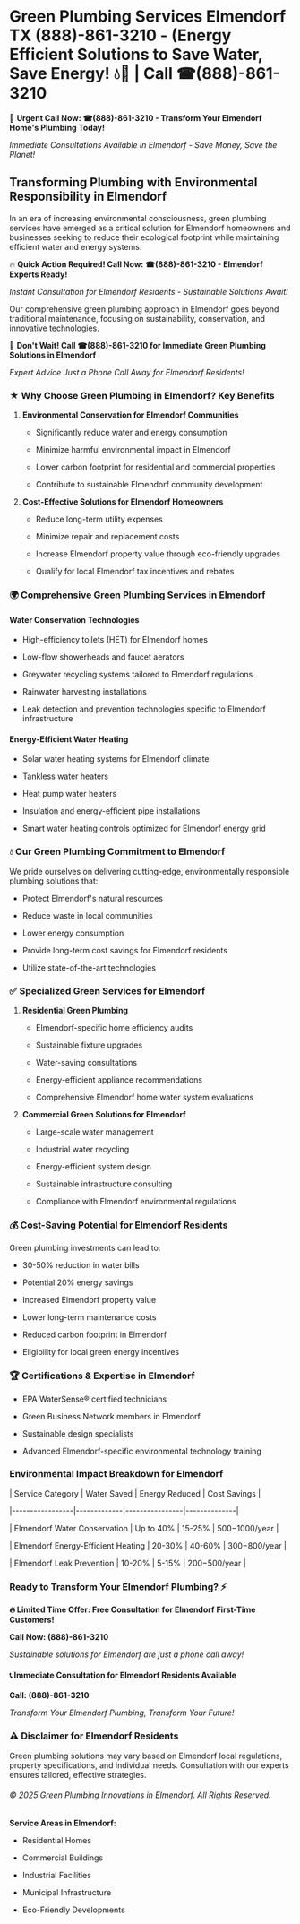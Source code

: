 # Green Plumbing Services Elmendorf TX (888)-861-3210 - (Energy Efficient Solutions to Save Water, Save Energy! 💧🌿 | Call ☎(888)-861-3210

🚨 **Urgent Call Now: ☎(888)-861-3210 - Transform Your Elmendorf Home's Plumbing Today!**
*Immediate Consultations Available in Elmendorf - Save Money, Save the Planet!*

## Transforming Plumbing with Environmental Responsibility in Elmendorf

In an era of increasing environmental consciousness, green plumbing services have emerged as a critical solution for Elmendorf homeowners and businesses seeking to reduce their ecological footprint while maintaining efficient water and energy systems. 

🔥 **Quick Action Required! Call Now: ☎(888)-861-3210 - Elmendorf Experts Ready!**
*Instant Consultation for Elmendorf Residents - Sustainable Solutions Await!*

Our comprehensive green plumbing approach in Elmendorf goes beyond traditional maintenance, focusing on sustainability, conservation, and innovative technologies.

🚨 **Don't Wait! Call ☎(888)-861-3210 for Immediate Green Plumbing Solutions in Elmendorf**
*Expert Advice Just a Phone Call Away for Elmendorf Residents!*

### ★ Why Choose Green Plumbing in Elmendorf? Key Benefits

1. **Environmental Conservation for Elmendorf Communities** 
   - Significantly reduce water and energy consumption
   - Minimize harmful environmental impact in Elmendorf
   - Lower carbon footprint for residential and commercial properties
   - Contribute to sustainable Elmendorf community development

2. **Cost-Effective Solutions for Elmendorf Homeowners** 
   - Reduce long-term utility expenses
   - Minimize repair and replacement costs
   - Increase Elmendorf property value through eco-friendly upgrades
   - Qualify for local Elmendorf tax incentives and rebates

### 🌍 Comprehensive Green Plumbing Services in Elmendorf

#### Water Conservation Technologies
- High-efficiency toilets (HET) for Elmendorf homes
- Low-flow showerheads and faucet aerators
- Greywater recycling systems tailored to Elmendorf regulations
- Rainwater harvesting installations
- Leak detection and prevention technologies specific to Elmendorf infrastructure

#### Energy-Efficient Water Heating
- Solar water heating systems for Elmendorf climate
- Tankless water heaters
- Heat pump water heaters
- Insulation and energy-efficient pipe installations
- Smart water heating controls optimized for Elmendorf energy grid

### 💧 Our Green Plumbing Commitment to Elmendorf

We pride ourselves on delivering cutting-edge, environmentally responsible plumbing solutions that:
- Protect Elmendorf's natural resources
- Reduce waste in local communities
- Lower energy consumption
- Provide long-term cost savings for Elmendorf residents
- Utilize state-of-the-art technologies

### ✅ Specialized Green Services for Elmendorf

1. **Residential Green Plumbing**
   - Elmendorf-specific home efficiency audits
   - Sustainable fixture upgrades
   - Water-saving consultations
   - Energy-efficient appliance recommendations
   - Comprehensive Elmendorf home water system evaluations

2. **Commercial Green Solutions for Elmendorf**
   - Large-scale water management
   - Industrial water recycling
   - Energy-efficient system design
   - Sustainable infrastructure consulting
   - Compliance with Elmendorf environmental regulations

### 💰 Cost-Saving Potential for Elmendorf Residents

Green plumbing investments can lead to:
- 30-50% reduction in water bills
- Potential 20% energy savings
- Increased Elmendorf property value
- Lower long-term maintenance costs
- Reduced carbon footprint in Elmendorf
- Eligibility for local green energy incentives

### 🏆 Certifications & Expertise in Elmendorf

- EPA WaterSense® certified technicians
- Green Business Network members in Elmendorf
- Sustainable design specialists
- Advanced Elmendorf-specific environmental technology training

### Environmental Impact Breakdown for Elmendorf

| Service Category | Water Saved | Energy Reduced | Cost Savings |
|-----------------|-------------|----------------|--------------|
| Elmendorf Water Conservation | Up to 40% | 15-25% | $500-$1000/year |
| Elmendorf Energy-Efficient Heating | 20-30% | 40-60% | $300-$800/year |
| Elmendorf Leak Prevention | 10-20% | 5-15% | $200-$500/year |

### Ready to Transform Your Elmendorf Plumbing? ⚡

**🔥 Limited Time Offer: Free Consultation for Elmendorf First-Time Customers!**

**Call Now: (888)-861-3210**
*Sustainable solutions for Elmendorf are just a phone call away!*

#### 📞 Immediate Consultation for Elmendorf Residents Available

**Call: (888)-861-3210**
*Transform Your Elmendorf Plumbing, Transform Your Future!*

### ⚠️ Disclaimer for Elmendorf Residents

Green plumbing solutions may vary based on Elmendorf local regulations, property specifications, and individual needs. Consultation with our experts ensures tailored, effective strategies.

###### © 2025 Green Plumbing Innovations in Elmendorf. All Rights Reserved.

**Service Areas in Elmendorf:** 
- Residential Homes
- Commercial Buildings
- Industrial Facilities
- Municipal Infrastructure
- Eco-Friendly Developments